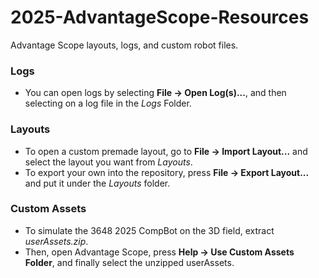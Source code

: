 # 2025-AdvantageScope-Resources
Advantage Scope layouts, logs, and custom robot files.
### Logs
* You can open logs by selecting **File &#8594; Open Log(s)...**, and then selecting on a log file in the _Logs_ Folder.
### Layouts
* To open a custom premade layout, go to **File &#8594; Import Layout...** and select the layout you want from _Layouts_.
* To export your own into the repository, press **File &#8594; Export Layout...** and put it under the _Layouts_ folder.
### Custom Assets
* To simulate the 3648 2025 CompBot on the 3D field, extract _userAssets.zip_.
* Then, open Advantage Scope, press **Help &#8594; Use Custom Assets Folder**, and finally select the unzipped userAssets.
